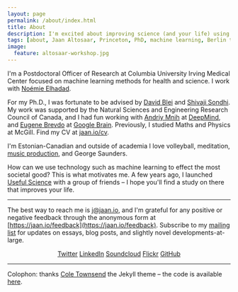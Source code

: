 ```yaml
---
layout: page
permalink: /about/index.html
title: About
description: I'm excited about improving science (and your life) using machine learning and design.
tags: [about, Jaan Altosaar, Princeton, PhD, machine learning, Berlin techno, deep house, collective behavior, columbia, physics, computer science, useful science, design, artificial intelligence, intelligent design]
image:
  feature: altosaar-workshop.jpg
---
```

I'm a Postdoctoral Officer of Research at Columbia University Irving Medical Center focused on machine learning methods for health and science. I work with [Noémie Elhadad](http://people.dbmi.columbia.edu/noemie/).

For my Ph.D., I was fortunate to be advised by [David Blei](http://www.cs.columbia.edu/~blei/) and [Shivaji Sondhi](http://www.princeton.edu/~sondhi/).  My work was supported by the Natural Sciences and Engineering Research Council of Canada, and I had fun working with [Andriy Mnih](https://www.cs.toronto.edu/~amnih/) at [DeepMind](http://deepmind.com/), and [Eugene Brevdo](https://web.math.princeton.edu/~ebrevdo/) at [Google Brain](https://research.google.com/). Previously, I studied Maths and Physics at McGill. Find my CV at [jaan.io/cv](https://jaan.io/cv).

I'm Estonian-Canadian and outside of academia I love volleyball, meditation, [music production](https://soundcloud.com/lyfos), and George Saunders. 

How can we use technology such as machine learning to effect the most societal good? This is what motivates me. A few years ago, I launched [Useful Science](http://usefulscience.org) with a group of friends – I hope you'll find a study on there that improves your life.

---

The best way to reach me is [j@jaan.io](mailto:j@jaan.io), and I'm grateful for any positive or negative feedback through the anonymous form at [https://jaan.io/feedback](https://jaan.io/feedback). Subscribe to my <a href="http://tinyletter.com/altosaar"><i class="fas fa-newspaper"></i> mailing list</a> for updates on essays, blog posts, and slightly novel developments-at-large.

<p style="text-align:center">
<a href="https://twitter.com/thejaan"><i class="fab fa-twitter"></i>Twitter</a>
<a href="http://www.linkedin.com/in/jaanaltosaar"><i class="fab fa-linkedin"></i>LinkedIn</a>
<a href="https://soundcloud.com/lyfos"><i class="fab fa-soundcloud"></i>Soundcloud</a>
<a href="https://www.flickr.com/photos/thejaan/"><i class="fab fa-flickr"></i>Flickr</a>
<a href="https://github.com/altosaar"><i class="fab fa-github"></i>GitHub</a>
</p>


---

Colophon: thanks [Cole Townsend](http://coletownsend.com/) the Jekyll theme – the code is available [here](https://github.com/altosaar/jaan.io).






